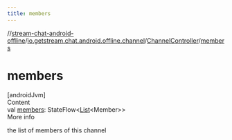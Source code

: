 ```yaml
---
title: members
---
```

//[stream-chat-android-offline](../../../index.md)/[io.getstream.chat.android.offline.channel](../index.md)/[ChannelController](index.md)/[members](members.md)



# members  
[androidJvm]  
Content  
val [members](members.md): StateFlow&lt;[List](https://kotlinlang.org/api/latest/jvm/stdlib/kotlin.collections/-list/index.html)&lt;Member&gt;&gt;  
More info  


the list of members of this channel

  



